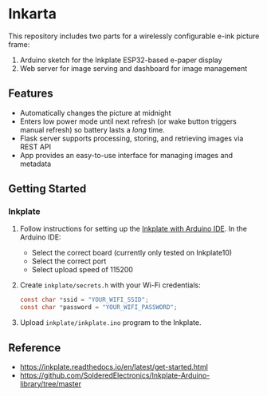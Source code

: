 # Inkarta

This repository includes two parts for a wirelessly configurable e-ink picture frame:

1. Arduino sketch for the Inkplate ESP32-based e-paper display
2. Web server for image serving and dashboard for image management

## Features

- Automatically changes the picture at midnight
- Enters low power mode until next refresh (or wake button triggers manual refresh) so battery lasts a *long* time.
- Flask server supports processing, storing, and retrieving images via REST API
- App provides an easy-to-use interface for managing images and metadata

## Getting Started

### Inkplate

1. Follow instructions for setting up the [Inkplate with Arduino IDE](https://github.com/SolderedElectronics/Inkplate-Arduino-library/tree/master). In the Arduino IDE:
    - Select the correct board (currently only tested on Inkplate10)
    - Select the correct port
    - Select upload speed of 115200
  
2. Create `inkplate/secrets.h` with your Wi-Fi credentials:
  
    ```c
    const char *ssid = "YOUR_WIFI_SSID";
    const char *password = "YOUR_WIFI_PASSWORD";
    ```

3. Upload `inkplate/inkplate.ino` program to the Inkplate.

## Reference

- https://inkplate.readthedocs.io/en/latest/get-started.html
- https://github.com/SolderedElectronics/Inkplate-Arduino-library/tree/master
